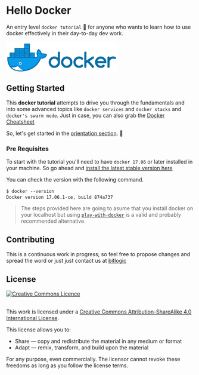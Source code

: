 # Hello Docker 

An entry level `docker tutorial` 🐳  for anyone who wants to learn how to use docker effectively in their day-to-day dev work. 

![Docker Small](./0-orientation/horizontal_small.png) 


## Getting Started

This **docker tutorial** attempts to drive you through the fundamentals and into some advanced topics like `docker services` and  `docker stacks` and `docker's swarm mode`. Just in case, you can also grab the [Docker Cheatsheet](https://github.com/bitlogic/hello-docker/tree/master/docker-cheatsheet.md)


So, let's get started in the [orientation section](https://github.com/bitlogic/hello-docker/tree/master/0-orientation). :punch:


### Pre Requisites

To start with the tutorial you'll need to have `docker 17.06` or later installed in your machine.  So go ahead and [install the latest stable version here](https://docs.docker.com/engine/installation/)

You can check the version with the following command.
``` 
$ docker --version
Docker version 17.06.1-ce, build 874a737
```

> The steps provided here are going to asume that you install docker on your localhost but using [`play-with-docker`](http://play-with-docker.com) is a valid and probably recommended alternative.


## Contributing

This is a continuous work in progress; so feel free to propose changes and spread the word or just just contact us at [bitlogic](https://bitlogic.io)


## License

<a rel="license" href="http://creativecommons.org/licenses/by-sa/4.0/"><img alt="Creative Commons Licence" style="border-width:0" src="https://i.creativecommons.org/l/by-sa/4.0/88x31.png" /></a>

<br />This work is licensed under a <a rel="license" href="http://creativecommons.org/licenses/by-sa/4.0/">Creative Commons Attribution-ShareAlike 4.0 International License</a>.

This license allows you to:

* Share — copy and redistribute the material in any medium or format
* Adapt — remix, transform, and build upon the material

For any purpose, even commercially. The licensor cannot revoke these freedoms as long as you follow the license terms.

